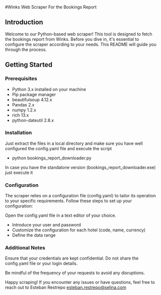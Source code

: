 #Winks Web Scraper For the Bookings Report

## Introduction

Welcome to our Python-based web scraper! This tool is designed to fetch the bookings report from Winks. Before you dive in, it's essential to configure the scraper according to your needs. This README will guide you through the process.

## Getting Started


### Prerequisites

- Python 3.x installed on your machine
- Pip package manager
- beautifulsoup 4.12.x
- Pandas 2.x
- numpy 1.2.x
- rich 13.x
- python-dateutil 2.8.x

### Installation

Just extract the files in a local directory and make sure you have well configured the config.yaml file and execute the script

- python bookings_report_downloader.py

In case you have the standalone version (bookings_report_downloader.exe) just execute it 

### Configuration

The scraper relies on a configuration file (config.yaml) to tailor its operation to your specific requirements. Follow these steps to set up your configuration:

Open the config.yaml file in a text editor of your choice.

- Introduce your user and password
- Customize the configuration for each hotel (code, name, currency)
- Define the data range

### Additional Notes

Ensure that your credentials are kept confidential. Do not share the config.yaml file or your login details.

Be mindful of the frequency of your requests to avoid any disruptions.

Happy scraping! If you encounter any issues or have questions, feel free to reach out to Esteban Restrepo esteban.restrepo@selina.com